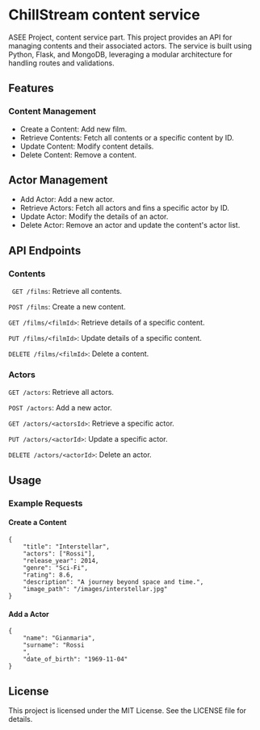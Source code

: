 # ChillStream content service
ASEE Project, content service part.
This project provides an API for managing contents and their associated actors.
The service is built using Python, Flask, and MongoDB, leveraging a modular architecture for handling
routes and validations.

## Features
### Content Management
- Create a Content: Add new film.
- Retrieve Contents: Fetch all contents or a specific content by ID.
- Update Content: Modify content details.
- Delete Content: Remove a content.

## Actor Management
- Add Actor: Add a new actor.
- Retrieve Actors: Fetch all actors and fins a specific actor by ID.
- Update Actor: Modify the details of an actor.
- Delete Actor: Remove an actor and update the content's actor list.

## API Endpoints
### Contents
``` GET /films```: Retrieve all contents.

```POST /films```: Create a new content.

```GET /films/<filmId>```: Retrieve details of a specific content.

```PUT /films/<filmId>```: Update details of a specific content.

```DELETE /films/<filmId>```: Delete a content.

### Actors
```GET /actors```: Retrieve all actors.

```POST /actors```: Add a new actor.

```GET /actors/<actorsId>```: Retrieve a specific actor.

```PUT /actors/<actorId>```: Update a specific actor.

```DELETE /actors/<actorId>```: Delete an actor.

## Usage
### Example Requests

#### Create a Content
```
{
    "title": "Interstellar",
    "actors": ["Rossi"],
    "release_year": 2014,
    "genre": "Sci-Fi",
    "rating": 8.6,
    "description": "A journey beyond space and time.",
    "image_path": "/images/interstellar.jpg"
}
```
#### Add a Actor
```
{
    "name": "Gianmaria",
    "surname": "Rossi
    ",
    "date_of_birth": "1969-11-04"
}
```

## License
This project is licensed under the MIT License. See the LICENSE file for details.